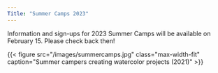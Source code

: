 ```yaml
---
Title: "Summer Camps 2023"
---
```


Information and sign-ups for 2023 Summer Camps will be available on February 15.
Please check back then!

{{< figure src="/images/summercamps.jpg" class="max-width-fit" caption="Summer campers creating watercolor projects (2021)" >}}



